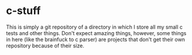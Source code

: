 c-stuff
=======

This is simply a git repository of a directory in which I store all my small c tests and other things. Don't expect amazing things, however, some things in here (like the brainfuck to c parser) are projects that don't get their own repository because of their size.
